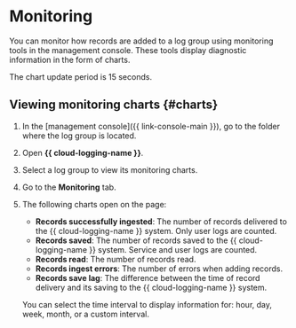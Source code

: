 # Monitoring

You can monitor how records are added to a log group using monitoring tools in the management console. These tools display diagnostic information in the form of charts.

The chart update period is 15 seconds.

## Viewing monitoring charts {#charts}

1. In the [management console]({{ link-console-main }}), go to the folder where the log group is located.
1. Open **{{ cloud-logging-name }}**.
1. Select a log group to view its monitoring charts.
1. Go to the **Monitoring** tab.
1. The following charts open on the page:
    * **Records successfully ingested**: The number of records delivered to the {{ cloud-logging-name }} system. Only user logs are counted.
    * **Records saved**: The number of records saved to the {{ cloud-logging-name }} system. Service and user logs are counted.
    * **Records read**: The number of records read.
    * **Records ingest errors**: The number of errors when adding records.
    * **Records save lag**: The difference between the time of record delivery and its saving to the {{ cloud-logging-name }} system.

    You can select the time interval to display information for: hour, day, week, month, or a custom interval.
